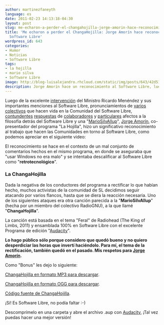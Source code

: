 ```yaml
---
author: martinezfaneyth
language: es
date: 2011-02-23 14:13:18-04:30
layout: post
slug: me-echaron-a-perder-el-changahojilla-jorge-amorin-hace-reconocimiento-al-software-libre
title: 'Me echaron a perder el ChangaHojilla: Jorge Amorín hace reconocimiento al
  Software Libre'
wordpress_id: 643
categories:
- Humor
- Noticias
- Software Libre
tags:
- la hojilla
- mario silva
- Software Libre
image: http://blog-luisalejandro.rhcloud.com/static/img/posts/643/42d517fb3522e454342f6194cf1abb4a.jpg
description: Jorge Amorín hace un reconocimiento al Software Libre, luego de la metida de pata de Mario Silva.
---
```


Luego de la excelente [intervención](http://huntingbears.com.ve/si-la-pregunta-de-william-davila-hubiese-estado-bien-hecha.html) del Ministro Ricardo Menéndez y sus importantes menciones al Software Libre, pronunciamientos de [varios](http://www.radiognu.org/) [colectivos](http://www.nodolibre.org) que hacen vida en la Comunidad del Software Libre, [contundentes](http://lubrio.blogspot.com/2011/02/reencontrando-al-che-guevara-con-el.html) [respuestas](http://libreconocimiento.wordpress.com/2011/02/05/de-cuando-sabes-que-el-mensaje-no-ha-llegado/) de [colaboradores](http://phenobarbital.wordpress.com/2011/02/18/elucubraciones-alrededor-de-mario-silva/) y [particulares](http://eluneg.wordpress.com/2011/02/09/debate-de-un-venezolano-defensor-del-software-libre-con-mario-silva-y-jorge-amorin) afectos a la filosofía detrás del Software Libre y una "[MarioSilvAllup](https://twitter.com/lubrio/status/36960487119785985)", [Jorge Amorín](http://www.twitter.com/jorgeamorin), co-presentador del programa "La Hojilla", hizo un significativo reconocimiento al trabajo que hacen las Comunidades en torno al Software Libre, como podemos apreciar en el siguiente video:

<span class="youtube" data-youtube-id="HlCpondSdAU"></span>

El reconocimiento se hace en el contexto de un mal conjunto de comentarios hechos en el mismo programa, en donde se aseguraba que "usar Windows no era malo" y se intentaba descalificar al Software Libre como "**retrotecnológico**".

### La ChangaHojilla

Dada la negativa de los conductores del programa a rectificar lo que habían hecho, muchos activistas de la comunidad de SL decidimos seguir atacando por varios flancos, hasta que se diera la reacción necesaria. Uno de los siguientes ataques era otra canción parecida a la "**MarioSilvAllup**" (hecha por un miembro del colectivo RadioGNU), a la que llamé "**ChangaHojilla**".

<!-- more -->

La canción está basada en el tema "Feral" de Radiohead (The King of Limbs, 2011) y ensamblada 100% en Software Libre con el excelente Programa de edición "[Audacity](http://audacity.sourceforge.net/?lang=es)".

**Lo hago público sólo porque considero que quedó bueno y no quiero desperdiciar las horas que invertí haciéndolo. Para mí, el tema de la rectificación, también quedó en el pasado. Mis respetos para [Jorge Amorín](http://twitter.com/jorgeamorin).**

<span class="soundcloud" data-soundcloud-id="142128247"></span>

Como "Bonus" les dejo lo siguiente:

[ChangaHojilla en formato MP3 para descargar](http://dl.dropboxusercontent.com/u/16329841/ChangaHojilla.mp3).

[ChangaHojilla en formato OGG para descargar](http://dl.dropboxusercontent.com/u/16329841/ChangaHojilla.ogg).

[Código fuente de ChangaHojilla](http://dl.dropboxusercontent.com/u/16329841/ChangaHojilla.tar.gz).

¡Si! Es Software Libre, no podía faltar :-)

Descomprímelo en una carpeta y abre el archivo .aup con [Audacity](http://audacity.sourceforge.net/?lang=es), ¡Tal vez puedas hacer una mejor versión!
